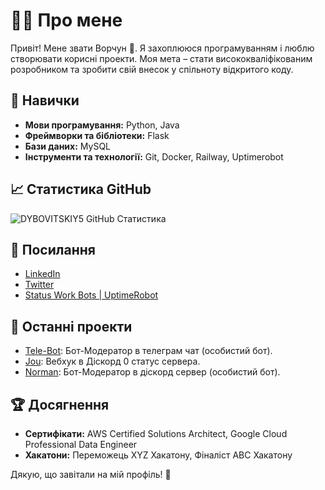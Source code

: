 # 👨‍💻 Про мене

Привіт! Мене звати Ворчун 👋. Я захоплююся програмуванням і люблю створювати корисні проекти. 
Моя мета – стати висококваліфікованим розробником та зробити свій внесок у спільноту відкритого коду.

## 🚀 Навички

- **Мови програмування:** Python, Java
- **Фреймворки та бібліотеки:** Flask
- **Бази даних:** MySQL
- **Інструменти та технології:** Git, Docker, Railway, Uptimerobot

## 📈 Статистика GitHub

![DYBOVITSKIY5 GitHub Статистика](https://github-readme-stats.vercel.app/api?username=DYBOVITSKIY5&show_icons=true&theme=radical)

## 🔗 Посилання

- [LinkedIn](https://www.linkedin.com/in/)
- [Twitter](https://twitter.com/)
- [Status Work Bots | UptimeRobot](https://stats.uptimerobot.com/IyHSGTUaZL)

## 📝 Останні проекти

- [Tele-Bot](https://github.com/DYBOVITSKIY5/Telegram): Бот-Модератор в телеграм чат (особистий бот).
- [Jou](https://github.com/DYBOVITSKIY5/Jou): Вебхук в Діскорд 0 статус сервера.
- [Norman](https://github.com/DYBOVITSKIY5/Norman): Бот-Модератор в діскорд сервер (особистий бот).

## 🏆 Досягнення

- **Сертифікати:** AWS Certified Solutions Architect, Google Cloud Professional Data Engineer
- **Хакатони:** Переможець XYZ Хакатону, Фіналіст ABC Хакатону

Дякую, що завітали на мій профіль! 🙌
